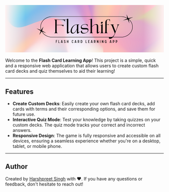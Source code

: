 ![Banner Image](./public/images/bannerImg.png)

Welcome to the **Flash Card Learning App**! This project is a simple, quick and a responsive web application that allows users to create custom flash card decks and quiz themselves to aid their learning! 

---

## Features

- **Create Custom Decks**: Easily create your own flash card decks, add cards with terms and their corresponding options, and save them for future use.
- **Interactive Quiz Mode**: Test your knowledge by taking quizzes on your custom decks. The quiz mode tracks your correct and incorrect answers.
- **Responsive Design**: The game is fully responsive and accessible on all devices, ensuring a seamless experience whether you're on a desktop, tablet, or mobile phone.

---

## Author

Created by [Harshpreet Singh](https://www.linkedin.com/in/harshpreet931/) with ❤️. If you have any questions or feedback, don't hesitate to reach out!
